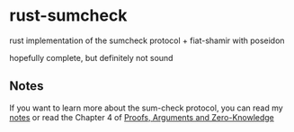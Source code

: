 # rust-sumcheck
rust implementation of the sumcheck protocol + fiat-shamir with poseidon

hopefully complete, but definitely not sound

## Notes
If you want to learn more about the sum-check protocol, you can read my [notes](https://publish.obsidian.md/matteo/3.+Permanent+notes/Sum-Check+Protocol) or 
read the Chapter 4 of [Proofs, Arguments and Zero-Knowledge](https://people.cs.georgetown.edu/jthaler/ProofsArgsAndZK.pdf)
